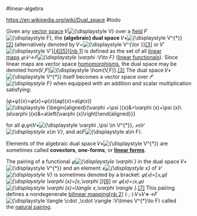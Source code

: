 #linear-algebra 

https://en.wikipedia.org/wiki/Dual_space
#todo

Given any [vector space](https://en.wikipedia.org/wiki/Vector_space "Vector space") 𝑉![{\displaystyle V}](https://wikimedia.org/api/rest_v1/media/math/render/svg/af0f6064540e84211d0ffe4dac72098adfa52845) over a [field](https://en.wikipedia.org/wiki/Field_(mathematics) "Field (mathematics)") 𝐹![{\displaystyle F}](https://wikimedia.org/api/rest_v1/media/math/render/svg/545fd099af8541605f7ee55f08225526be88ce57), the **(algebraic) dual space** 𝑉∗![{\displaystyle V^{*}}](https://wikimedia.org/api/rest_v1/media/math/render/svg/5910e6a94f4f7ee2ee85ceed9dacef3eff7a6242)[[2]](https://en.wikipedia.org/wiki/Dual_space#cite_note-2) (alternatively denoted by 𝑉∨![{\displaystyle V^{\lor }}](https://wikimedia.org/api/rest_v1/media/math/render/svg/b55323e24d4eb42c501e11079ecd06fc540d3225)[[3]](https://en.wikipedia.org/wiki/Dual_space#cite_note-:03-3) or 𝑉′![{\displaystyle V'}](https://wikimedia.org/api/rest_v1/media/math/render/svg/ff31fe992a31b4c954a933f1be91e2739a1c0ae7)[[4]](https://en.wikipedia.org/wiki/Dual_space#cite_note-4)[[5]](https://en.wikipedia.org/wiki/Dual_space#cite_note-5))[[nb 1]](https://en.wikipedia.org/wiki/Dual_space#cite_note-6) is defined as the set of all [linear maps](https://en.wikipedia.org/wiki/Linear_map "Linear map") _𝜑:𝑉→𝐹![{\displaystyle \varphi :V\to F}](https://wikimedia.org/api/rest_v1/media/math/render/svg/5a8798330cbe17f9082c8eedcf0e7058c53fb15e)_ ([linear functionals](https://en.wikipedia.org/wiki/Linear_functional "Linear functional")). Since linear maps are vector space [homomorphisms](https://en.wikipedia.org/wiki/Homomorphism "Homomorphism"), the dual space may be denoted hom⁡(𝑉,𝐹)![{\displaystyle \hom(V,F)}](https://wikimedia.org/api/rest_v1/media/math/render/svg/2255fbe5c23c74a7ad0eade9e268a8ad95bedfcd).[[3]](https://en.wikipedia.org/wiki/Dual_space#cite_note-:03-3) The dual space 𝑉∗![{\displaystyle V^{*}}](https://wikimedia.org/api/rest_v1/media/math/render/svg/5910e6a94f4f7ee2ee85ceed9dacef3eff7a6242) itself becomes a vector space over _𝐹![{\displaystyle F}](https://wikimedia.org/api/rest_v1/media/math/render/svg/545fd099af8541605f7ee55f08225526be88ce57)_ when equipped with an addition and scalar multiplication satisfying:

(𝜑+𝜓)(𝑥)=𝜑(𝑥)+𝜓(𝑥)(𝑎𝜑)(𝑥)=𝑎(𝜑(𝑥))![{\displaystyle {\begin{aligned}(\varphi +\psi )(x)&=\varphi (x)+\psi (x)\\(a\varphi )(x)&=a\left(\varphi (x)\right)\end{aligned}}}](https://wikimedia.org/api/rest_v1/media/math/render/svg/df98544eadf302fc5f318d807e3b7bd32d040032)

for all 𝜑,𝜓∈𝑉∗![{\displaystyle \varphi ,\psi \in V^{*}}](https://wikimedia.org/api/rest_v1/media/math/render/svg/48458834a1b976947ba29600f01213e85182834a), _𝑥∈𝑉![{\displaystyle x\in V}](https://wikimedia.org/api/rest_v1/media/math/render/svg/fa374e20b2db7f6b8caa71ff1865f7f84f215c9f)_, and 𝑎∈𝐹![{\displaystyle a\in F}](https://wikimedia.org/api/rest_v1/media/math/render/svg/130d30b75a5437ad01787d25462043ac3a9aee3c).

Elements of the algebraic dual space 𝑉∗![{\displaystyle V^{*}}](https://wikimedia.org/api/rest_v1/media/math/render/svg/5910e6a94f4f7ee2ee85ceed9dacef3eff7a6242) are sometimes called **covectors**, **one-forms**, or **[linear forms](https://en.wikipedia.org/wiki/Linear_form "Linear form")**.

The pairing of a functional _𝜑![{\displaystyle \varphi }](https://wikimedia.org/api/rest_v1/media/math/render/svg/33ee699558d09cf9d653f6351f9fda0b2f4aaa3e)_ in the dual space 𝑉∗![{\displaystyle V^{*}}](https://wikimedia.org/api/rest_v1/media/math/render/svg/5910e6a94f4f7ee2ee85ceed9dacef3eff7a6242) and an element _𝑥![{\displaystyle x}](https://wikimedia.org/api/rest_v1/media/math/render/svg/87f9e315fd7e2ba406057a97300593c4802b53e4)_ of _𝑉![{\displaystyle V}](https://wikimedia.org/api/rest_v1/media/math/render/svg/af0f6064540e84211d0ffe4dac72098adfa52845)_ is sometimes denoted by a bracket: _𝜑(𝑥)=[𝑥,𝜑]![{\displaystyle \varphi (x)=[x,\varphi ]}](https://wikimedia.org/api/rest_v1/media/math/render/svg/aa4c668a765d49412b7be6ce68583ea390df2494)_[[6]](https://en.wikipedia.org/wiki/Dual_space#cite_note-7) or _𝜑(𝑥)=⟨𝑥,𝜑⟩![{\displaystyle \varphi (x)=\langle x,\varphi \rangle }](https://wikimedia.org/api/rest_v1/media/math/render/svg/df0c54afe0267f4772e640e3a70993fa4b3dc9c1)_.[[7]](https://en.wikipedia.org/wiki/Dual_space#cite_note-8) This pairing defines a nondegenerate [bilinear mapping](https://en.wikipedia.org/wiki/Bilinear_mapping)[[nb 2]](https://en.wikipedia.org/wiki/Dual_space#cite_note-9) ⟨⋅,⋅⟩:𝑉×𝑉∗→𝐹![{\displaystyle \langle \cdot ,\cdot \rangle :V\times V^{*}\to F}](https://wikimedia.org/api/rest_v1/media/math/render/svg/8924253bb2b8c64d3185fb1e001bfcc678880898) called the [natural pairing](https://en.wikipedia.org/wiki/Natural_pairing "Natural pairing").
